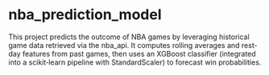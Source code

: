 # nba_prediction_model
This project predicts the outcome of NBA games by leveraging historical game data retrieved via the nba_api. It computes rolling averages and rest-day features from past games, then uses an XGBoost classifier (integrated into a scikit‑learn pipeline with StandardScaler) to forecast win probabilities.
